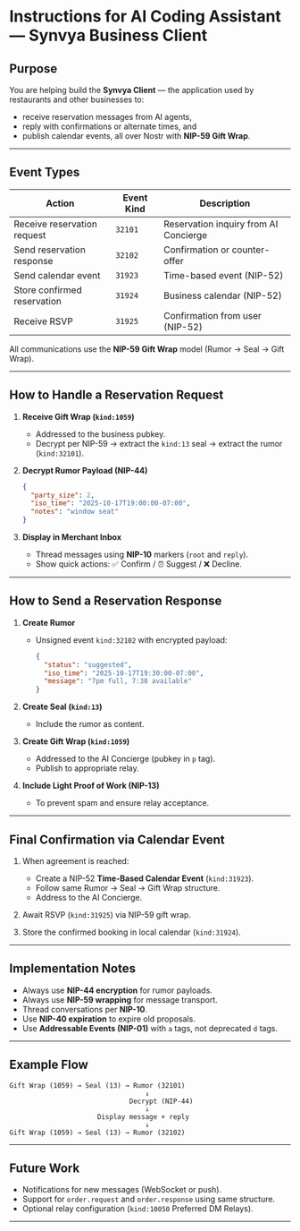 # Instructions for AI Coding Assistant — Synvya Business Client

## Purpose

You are helping build the **Synvya Client** — the application used by restaurants and other businesses to:
- receive reservation messages from AI agents,
- reply with confirmations or alternate times, and
- publish calendar events, all over Nostr with **NIP-59 Gift Wrap**.

---

## Event Types

| Action | Event Kind | Description |
|--------|-------------|--------------|
| Receive reservation request | `32101` | Reservation inquiry from AI Concierge |
| Send reservation response | `32102` | Confirmation or counter-offer |
| Send calendar event | `31923` | Time-based event (NIP-52) |
| Store confirmed reservation | `31924` | Business calendar (NIP-52) |
| Receive RSVP | `31925` | Confirmation from user (NIP-52) |

All communications use the **NIP-59 Gift Wrap** model (Rumor → Seal → Gift Wrap).

---

## How to Handle a Reservation Request

1. **Receive Gift Wrap (`kind:1059`)**
   - Addressed to the business pubkey.
   - Decrypt per NIP-59 → extract the `kind:13` seal → extract the rumor (`kind:32101`).

2. **Decrypt Rumor Payload (NIP-44)**
   ```json
   {
     "party_size": 2,
     "iso_time": "2025-10-17T19:00:00-07:00",
     "notes": "window seat"
   }
   ```

3. **Display in Merchant Inbox**
   - Thread messages using **NIP-10** markers (`root` and `reply`).
   - Show quick actions: ✅ Confirm / ⏰ Suggest / ❌ Decline.

---

## How to Send a Reservation Response

1. **Create Rumor**
   - Unsigned event `kind:32102` with encrypted payload:
     ```json
     {
       "status": "suggested",
       "iso_time": "2025-10-17T19:30:00-07:00",
       "message": "7pm full, 7:30 available"
     }
     ```

2. **Create Seal (`kind:13`)**
   - Include the rumor as content.

3. **Create Gift Wrap (`kind:1059`)**
   - Addressed to the AI Concierge (pubkey in `p` tag).
   - Publish to appropriate relay.

4. **Include Light Proof of Work (NIP-13)**
   - To prevent spam and ensure relay acceptance.

---

## Final Confirmation via Calendar Event

1. When agreement is reached:
   - Create a NIP-52 **Time-Based Calendar Event** (`kind:31923`).
   - Follow same Rumor → Seal → Gift Wrap structure.
   - Address to the AI Concierge.

2. Await RSVP (`kind:31925`) via NIP-59 gift wrap.

3. Store the confirmed booking in local calendar (`kind:31924`).

---

## Implementation Notes

- Always use **NIP-44 encryption** for rumor payloads.
- Always use **NIP-59 wrapping** for message transport.
- Thread conversations per **NIP-10**.
- Use **NIP-40 expiration** to expire old proposals.
- Use **Addressable Events (NIP-01)** with `a` tags, not deprecated `d` tags.

---

## Example Flow

```
Gift Wrap (1059) → Seal (13) → Rumor (32101)
                                  ↓
                              Decrypt (NIP-44)
                                  ↓
                      Display message + reply
                                  ↓
Gift Wrap (1059) → Seal (13) → Rumor (32102)
```

---

## Future Work

- Notifications for new messages (WebSocket or push).
- Support for `order.request` and `order.response` using same structure.
- Optional relay configuration (`kind:10050` Preferred DM Relays).

---
